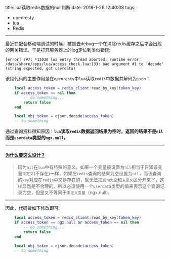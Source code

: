 title: lua读取redis数据的null判断
date: 2018-1-26 12:40:08
tags:

- openresty
- lua
- Redis

---



最近在配合移动端调试的时候，被抓去debug一个在清除redis缓存之后才会出现的网关错误。于是打开服务器上的log定位到类似错误:



```log
[error] 7#7: *12030 lua entry thread aborted: runtime error: /data/share/apps/lua/access_check.lua:133: bad argument #1 to 'decode' (string expected, got userdata)
```

该段代码的主要作用是在`openresty`中`lua`读取`redis`中数据并解码为`json`：

```lua
	local access_token = redis_client:read_by_key(token_key)
    if access_token == nil then
        -- do something...
        return false
    end

    local obj_token = cjson.decode(access_token)
    -- to something
```

通过查询资料得知原因：**`lua`读取`redis`数据返回结果为空时，返回的结果不是`nil`而是`userdata`类型的`ngx.null`。**

-------------

<!--more-->

#### [为什么要这么设计？](https://github.com/openresty/lua-resty-redis/issues/90)

> 因为`nil`在`lua`中有特殊的意义，如果一个变量被设置为`nil`相当于告知该变量`未定义`(不存在)一样，如果把`redis`查询的结果为空设置为`nil`，而该查询的`key`对应在`redis`中又是存在的，就无法把`查询为空`和`未定义`区分开来了，这样显然是不合理的。所以必须使用一个`userdata`类型的值来表示这个查询记录为空，但是又不等同于`未定义变量`（ngx.null)。

-----------------

因此，代码做如下修改即可:

```lua
	local access_token = redis_client:read_by_key(token_key)
    if access_token == ngx.null or access_token == nil then
        -- do something...
        return false
    end

    local obj_token = cjson.decode(access_token)
    -- to something
```

